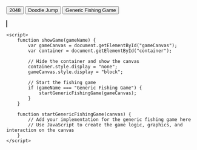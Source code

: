 <html>
<head>
    <title>Show Games</title>
    <style>
        canvas {
            border: 1px solid black;
        }
    </style>
</head>
<body>
    <button onclick="showGame('2048')">2048</button>
    <button onclick="showGame('Doodle Jump')">Doodle Jump</button>
    <button onclick="showGame('Generic Fishing Game')">Generic Fishing Game</button>
    <br><br>
    <div id="container">
        <canvas id="gameCanvas" width="800" height="600"></canvas>
    </div>

    <script>
        function showGame(gameName) {
            var gameCanvas = document.getElementById("gameCanvas");
            var container = document.getElementById("container");

            // Hide the container and show the canvas
            container.style.display = "none";
            gameCanvas.style.display = "block";

            // Start the fishing game
            if (gameName === "Generic Fishing Game") {
                startGenericFishingGame(gameCanvas);
            }
        }

        function startGenericFishingGame(canvas) {
            // Add your implementation for the generic fishing game here
            // Use JavaScript to create the game logic, graphics, and interaction on the canvas
        }
    </script>
</body>
</html>
